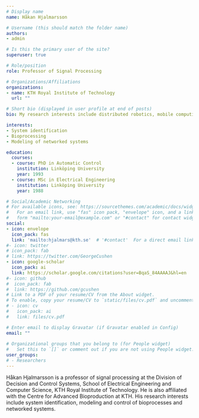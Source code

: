 ```yaml
---
# Display name
name: Håkan Hjalmarsson

# Username (this should match the folder name)
authors:
- admin

# Is this the primary user of the site?
superuser: true

# Role/position
role: Professor of Signal Processing

# Organizations/Affiliations
organizations:
- name: KTH Royal Institute of Technology
  url: ""

# Short bio (displayed in user profile at end of posts)
bio: My research interests include distributed robotics, mobile computing and programmable matter.

interests:
- System identification
- Bioprocessing 
- Modeling of networked systems

education:
  courses:
  - course: PhD in Automatic Control
    institution: Linköping University
    year: 1993
  - course: MSc in Electrical Engineering
    institution: Linköping University
    year: 1988

# Social/Academic Networking
# For available icons, see: https://sourcethemes.com/academic/docs/widgets/#icons
#   For an email link, use "fas" icon pack, "envelope" icon, and a link in the
#   form "mailto:your-email@example.com" or "#contact" for contact widget.
social:
- icon: envelope
  icon_pack: fas
  link: 'mailto:hjalmars@kth.se'  # '#contact'  For a direct email link, use "mailto:test@example.org".
#- icon: twitter
# icon_pack: fab
# link: https://twitter.com/GeorgeCushen
- icon: google-scholar
  icon_pack: ai
  link: https://scholar.google.com/citations?user=BqaS_84AAAAJ&hl=en
#- icon: github
#  icon_pack: fab
#  link: https://github.com/gcushen
# Link to a PDF of your resume/CV from the About widget.
# To enable, copy your resume/CV to `static/files/cv.pdf` and uncomment the lines below.  
# - icon: cv
#   icon_pack: ai
#   link: files/cv.pdf

# Enter email to display Gravatar (if Gravatar enabled in Config)
email: ""
  
# Organizational groups that you belong to (for People widget)
#   Set this to `[]` or comment out if you are not using People widget.  
user_groups:
# - Researchers
---
```


Håkan Hjalmarsson is a professor of signal processing at the Division of Decision and Control Systems, School of Electrical Engineering and Computer Science, KTH Royal Institute of Technology. He is also affiliated with the Centre for Advanced Bioproduction at KTH. His research interests include system identification, modeling and control of bioprocesses and networked systems. 
